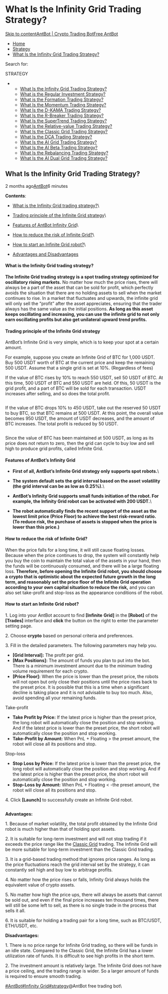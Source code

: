 # What Is the Infinity Grid Trading Strategy?

[Skip to content](https://www.antrade.io/guide/docs/en/infinity\_grid/#content)[AntBot | Crypto Trading Bot](https://www.antrade.io/guide/docs/en/)[Free AntBot](https://antrade.io/)

* [Home](https://www.antrade.io/guide/docs/en)
* [Strategy](https://www.antrade.io/guide/docs/en/en-strategies/)
* [What Is the Infinity Grid Trading Strategy?](https://www.antrade.io/guide/docs/en/infinity\_grid/)

Search for:

STRATEGY

*
  * [What Is the Infinity Grid Trading Strategy?](https://www.antrade.io/guide/docs/en/infinity\_grid/)
  * [What is the Regular Investment Strategy?](https://www.antrade.io/guide/docs/en/regular\_investment/)
  * [What is the Formation Trading Strategy?](https://www.antrade.io/guide/docs/en/strategy\_formation/)
  * [What Is the Momentum Trading Strategy?](https://www.antrade.io/guide/docs/en/strategy-momentum/)
  * [What Is the D-KAMA Trading Strategy?](https://www.antrade.io/guide/docs/en/strategy\_d-kama/)
  * [What Is the R-Breaker Trading Strategy?](https://www.antrade.io/guide/docs/en/strategy\_r-breaker/)
  * [What Is the SuperTrend Trading Strategy?](https://www.antrade.io/guide/docs/en/strategy\_supertrend/)
  * [What Is the Relative-value Trading Strategy?](https://www.antrade.io/guide/docs/en/strategy\_relative-value/)
  * [What Is the Classic Grid Trading Strategy?](https://www.antrade.io/guide/docs/en/strategy\_grid/)
  * [What Is the DCA Trading Strategy?](https://www.antrade.io/guide/docs/en/strategy\_dca/)
  * [What Is the AI Grid Trading Strategy?](https://www.antrade.io/guide/docs/en/en\_strategy\_grid\_ai/)
  * [What Is the AI Beta Trading Strategy?](https://www.antrade.io/guide/docs/en/strategy\_ai\_beta/)
  * [What Is the Rebalancing Trading Strategy?](https://www.antrade.io/guide/docs/en/strategy\_rebalancing/)
  * [What Is the AI Dual Grid Trading Strategy?](https://www.antrade.io/guide/docs/en/strategy\_dual\_grid/)

## What Is the Infinity Grid Trading Strategy?

2 months ago[AntBot](https://www.antrade.io/guide/docs/en/author/antbot/)6 minutes

**Contents**:

* [What is the Infinity Grid trading strategy?](https://www.antrade.io/guide/docs/en/infinity\_grid/#What-is-the-Infinity-Grid-trading-strategy?)\

* [Trading principle of the Infinite Grid strategy](https://www.antrade.io/guide/docs/en/infinity\_grid/#Trading-principle-of-the-Infinite-Grid-strategy)\

* [Features of AntBot Infinity Grid](https://www.antrade.io/guide/docs/en/infinity\_grid/#Features-of-AntBot-Infinity-Grid)\

* [How to reduce the risk of Infinite Grid?](https://www.antrade.io/guide/docs/en/infinity\_grid/#How-to-reduce-the-risk-of-Infinite-Grid?)\

* [How to start an Infinite Grid robot?](https://www.antrade.io/guide/docs/en/infinity\_grid/#How-to-start-an-Infinite-Grid-robot?)\

* [Advantages and Disadvantages](https://www.antrade.io/guide/docs/en/infinity\_grid/#Advantages:)

#### What is the Infinity Grid trading strategy? <a href="#what-is-the-infinity-grid-trading-strategy" id="what-is-the-infinity-grid-trading-strategy"></a>

**The Infinite Grid trading strategy is a spot trading strategy optimized for oscillatory rising markets.** No matter how much the price rises, there will always be a part of the asset that can be sold for profit, which perfectly avoids the situation that there are no holding assets to sell when the market continues to rise. In a market that fluctuates and upwards, the infinite grid will only sell the “profit” after the asset appreciates, ensuring that the trader always has the same value as the initial positions. **As long as this asset keeps oscillating and increasing, you can use the infinite grid to not only earn oscillating profits but also get unilateral upward trend profits.**

#### Trading principle of the Infinite Grid strategy <a href="#trading-principle-of-the-infinite-grid-strategy" id="trading-principle-of-the-infinite-grid-strategy"></a>

AntBot’s Infinite Grid is very simple, which is to keep your spot at a certain amount.

For example, suppose you create an Infinite Grid of BTC for 1,000 USDT. Buy 500 USDT worth of BTC at the current price and keep the remaining 500 USDT. Assume that a single grid is set at 10%. (Regardless of fees)

If the value of BTC rises by 10% to reach 550 USDT, sell 50 USDT of BTC. At this time, 500 USDT of BTC and 550 USDT are held. Of this, 50 USDT is the grid profit, and a part of BTC will be sold for each transaction. USDT increases after selling, and so does the total profit.

<figure><img src="https://www.antrade.io/guide/docs/en/wp-content/uploads/2023/01/up@2x.jpg" alt=""><figcaption></figcaption></figure>

If the value of BTC drops 10% to 450 USDT, take out the reserved 50 USDT to buy BTC, so that BTC remains at 500 USDT. At this point, the overall value becomes 950 USDT, the amount of USDT decreases, and the amount of BTC increases. The total profit is reduced by 50 USDT.

<figure><img src="https://www.antrade.io/guide/docs/en/wp-content/uploads/2023/01/down@2x.jpg" alt=""><figcaption></figcaption></figure>

Since the value of BTC has been maintained at 500 USDT, as long as its price does not return to zero, then the grid can cycle to buy low and sell high to produce grid profits, called Infinite Grid.

#### Features of AntBot’s Infinity Grid <a href="#features-of-antbot-infinity-grid" id="features-of-antbot-infinity-grid"></a>

* **First of all, AntBot’s Infinite Grid strategy only supports spot robots.**\

* **The system default sets the grid interval based on the asset** **volatility (the grid interval can be as low as 0.25%).**\

* **AntBot’s Infinity Grid supports small funds initiation of the robot. For example, the Infinity Grid robot can be activated with 200 USDT.**\

* **The robot automatically finds the recent support of the asset as the lowest limit price (Price Floor) to achieve the best risk-reward ratio. (To reduce risk, the purchase of assets is stopped when the price is lower than this price.)**

#### How to reduce the risk of Infinite Grid? <a href="#how-to-reduce-the-risk-of-infinite-grid" id="how-to-reduce-the-risk-of-infinite-grid"></a>

When the price falls for a long time, it will still cause floating losses. Because when the price continues to drop, the system will constantly help you buy the coin to maintain the total value of the assets in your hand, then the funds will be continuously consumed, and there will be a large floating loss. **Therefore, before opening the Infinite Grid robot, you should choose a crypto that is optimistic about the expected future growth in the long term, and reasonably set the price floor of the Infinite Grid operation according to your own capital situation to reduce the risk,** and you can also set take-profit and stop-loss as the appearance conditions of the robot.

#### How to start an Infinite Grid robot? <a href="#how-to-start-an-infinite-grid-robot" id="how-to-start-an-infinite-grid-robot"></a>

1\. Log into your AntBot account to find **\[Infinite** **Grid]** in the **\[Robot]** of the **\[Trades]** interface and **click** the button on the right to enter the parameter setting page.

2\. Choose **crypto** based on personal criteria and preferences.

3\. Fill in the detailed parameters. The following parameters may help you.

* **\[Grid Interval]:** The profit per grid.
* **\[Max Positions]:** The amount of funds you plan to put into the bot. There is a minimum investment amount due to the minimum trading volume requirement for each crypto.
* **\[Price Floor]:** When the price is lower than the preset price, the robots will not open but only close their positions until the price rises back to the preset price. It is possible that this is a time when a significant decline is taking place and it is not advisable to buy too much. Also, avoid spending all your remaining funds.

Take-profit

* **Take Profit by Price:** If the latest price is higher than the preset price, the long robot will automatically close the position and stop working. And if the latest price is lower than the preset price, the short robot will automatically close the position and stop working.
* **Take-Profit by Amount:** When PnL + Floating > the preset amount, the robot will close all its positions and stop.

Stop-loss

* **Stop Loss by Price:** If the latest price is lower than the preset price, the long robot will automatically close the position and stop working. And if the latest price is higher than the preset price, the short robot will automatically close the position and stop working.
* **Stop-Loss by Amount:** When PnL + Floating < -the preset amount, the robot will close all its positions and stop.

4\. Click **\[Launch]** to successfully create an Infinite Grid robot.

<figure><img src="https://www.antrade.io/guide/docs/en/wp-content/uploads/2023/01/%E6%9C%AA%E6%A0%87%E9%A2%98-4@2x.jpg" alt=""><figcaption></figcaption></figure>

**Advantages:**

1\. Because of market volatility, the total profit obtained by the Infinite Grid robot is much higher than that of holding spot assets.

2\. It is suitable for long-term investment and will not stop trading if it exceeds the price range like the [Classic Grid](https://www.antrade.io/guide/docs/en/strategy\_grid/) trading. The Infinite Grid will be more suitable for long-term investment than the Classic Grid trading.

3\. It is a grid-based trading method that ignores price ranges. As long as the price fluctuations reach the grid interval set by the strategy, it can constantly sell high and buy low to arbitrage profits.

4\. No matter how the price rises or falls, Infinity Grid always holds the equivalent value of crypto assets.

5\. No matter how high the price ups, there will always be assets that cannot be sold out, and even if the final price increases ten thousand times, there will still be some left to sell, as there is no single trade in the process that sells it all.

6\. It is suitable for holding a trading pair for a long time, such as BTC/USDT, ETH/USDT, etc.

**Disadvantages:**

1\. There is no price range for Infinite Grid trading, so there will be funds in an idle state. Compared to the Classic Grid, the Infinite Grid has a lower utilization rate of funds. It is difficult to see high profits in the short term.

2\. The investment amount is relatively large. The Infinite Grid does not have a price ceiling, and the trading range is wider. So a larger amount of funds is required to ensure smooth trading.

[#AntBot](https://www.antrade.io/guide/docs/en/tag/antbot/)[#Infinity Grid](https://www.antrade.io/guide/docs/en/tag/infinity-grid/)[#strategy](https://www.antrade.io/guide/docs/en/tag/strategy/)@AntBot free trading bot\
